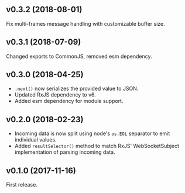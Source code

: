 ## v0.3.2 (2018-08-01)

Fix multi-frames message handling with customizable buffer size.

## v0.3.1 (2018-07-09)

Changed exports to CommonJS, removed esm dependency.

## v0.3.0 (2018-04-25)

- `.next()` now serializes the provided value to JSON.
- Updated RxJS dependency to v6.
- Added esm dependency for module support.

## v0.2.0 (2018-02-23)

- Incoming data is now split using node's `os.EOL` separator to emit individual values.
- Added `resultSelector()` method to match RxJS' WebSocketSubject implementation of parsing incoming data.

## v0.1.0 (2017-11-16)

First release.
